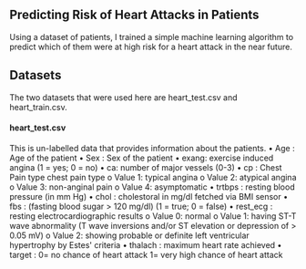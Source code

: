 ## Predicting Risk of Heart Attacks in Patients
Using a dataset of patients, I trained a simple machine learning algorithm to predict which of them were at high risk for a heart attack in the near future.

## Datasets
The two datasets that were used here are heart_test.csv and heart_train.csv. 

#### heart_test.csv 
This is un-labelled data that provides information about the patients.
• Age : Age of the patient
• Sex : Sex of the patient
• exang: exercise induced angina (1 = yes; 0 = no)
• ca: number of major vessels (0-3)
• cp : Chest Pain type chest pain type
o Value 1: typical angina
o Value 2: atypical angina
o Value 3: non-anginal pain
o Value 4: asymptomatic
• trtbps : resting blood pressure (in mm Hg)
• chol : cholestoral in mg/dl fetched via BMI sensor
• fbs : (fasting blood sugar > 120 mg/dl) (1 = true; 0 = false)
• rest_ecg : resting electrocardiographic results
o Value 0: normal
o Value 1: having ST-T wave abnormality (T wave inversions and/or ST elevation or 
depression of > 0.05 mV)
o Value 2: showing probable or definite left ventricular hypertrophy by Estes' criteria
• thalach : maximum heart rate achieved
• target : 0= no chance of heart attack 1= very high chance of heart attack
